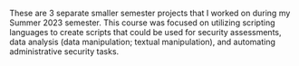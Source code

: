 These are 3 separate smaller semester projects that I worked on during my Summer 2023 semester. This course was focused on utilizing scripting languages to create scripts that could be used for security assessments, data analysis (data manipulation;  textual manipulation), and automating administrative security tasks.
